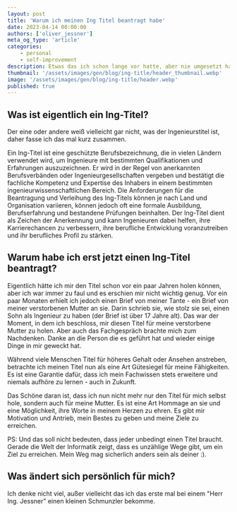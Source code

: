 ```yaml
---
layout: post
title: 'Warum ich meinen Ing Titel beantragt habe'
date: 2023-04-14 00:00:00
authors: ['oliver_jessner']
meta_og_type: 'article'
categories:
    - personal
    - self-improvement
description: Etwas das ich schon lange vor hatte, aber nie umgesetzt habe. Jetzt habe ich es endlich getan.
thumbnail: '/assets/images/gen/blog/ing-title/header_thumbnail.webp'
image: '/assets/images/gen/blog/ing-title/header.webp'
published: true
---
```


## Was ist eigentlich ein Ing-Titel?

Der eine oder andere weiß vielleicht gar nicht, was der Ingenieurstitel ist, daher fasse ich das mal kurz zusammen.

Ein Ing-Titel ist eine geschützte Berufsbezeichnung, die in vielen Ländern verwendet wird, um Ingenieure mit bestimmten Qualifikationen und Erfahrungen auszuzeichnen. Er wird in der Regel von anerkannten Berufsverbänden oder Ingenieurgesellschaften vergeben und bestätigt die fachliche Kompetenz und Expertise des Inhabers in einem bestimmten ingenieurwissenschaftlichen Bereich. Die Anforderungen für die Beantragung und Verleihung des Ing-Titels können je nach Land und Organisation variieren, können jedoch oft eine formale Ausbildung, Berufserfahrung und bestandene Prüfungen beinhalten. Der Ing-Titel dient als Zeichen der Anerkennung und kann Ingenieuren dabei helfen, ihre Karrierechancen zu verbessern, ihre berufliche Entwicklung voranzutreiben und ihr berufliches Profil zu stärken.

## Warum habe ich erst jetzt einen Ing-Titel beantragt?

Eigentlich hätte ich mir den Titel schon vor ein paar Jahren holen können, aber ich war immer zu faul und es erschien mir nicht wichtig genug. Vor ein paar Monaten erhielt ich jedoch einen Brief von meiner Tante - ein Brief von meiner verstorbenen Mutter an sie. Darin schrieb sie, wie stolz sie sei, einen Sohn als Ingenieur zu haben (der Brief ist über 17 Jahre alt). Das war der Moment, in dem ich beschloss, mir diesen Titel für meine verstorbene Mutter zu holen. Aber auch das Fachgespräch brachte mich zum Nachdenken.
Danke an die Person die es geführt hat und wieder einige Dinge in mir geweckt hat.

Während viele Menschen Titel für höheres Gehalt oder Ansehen anstreben, betrachte ich meinen Titel nun als eine Art Gütesiegel für meine Fähigkeiten. Es ist eine Garantie dafür, dass ich mein Fachwissen stets erweitere und niemals aufhöre zu lernen - auch in Zukunft.

Das Schöne daran ist, dass ich nun nicht mehr nur den Titel für mich selbst hole, sondern auch für meine Mutter. Es ist eine Art Hommage an sie und eine Möglichkeit, ihre Worte in meinem Herzen zu ehren. Es gibt mir Motivation und Antrieb, mein Bestes zu geben und meine Ziele zu erreichen.

PS: Und das soll nicht bedeuten, dass jeder unbedingt einen Titel braucht. Gerade die Welt der Informatik zeigt, dass es unzählige Wege gibt, um ein Ziel zu erreichen. Mein Weg mag sicherlich anders sein als deiner :).

## Was ändert sich persönlich für mich?

Ich denke nicht viel, außer vielleicht das ich das erste mal bei einem "Herr Ing. Jessner" einen
kleinen Schmunzler bekomme.
